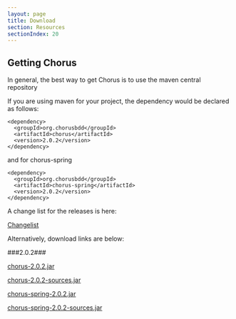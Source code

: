 ```yaml
---
layout: page
title: Download
section: Resources
sectionIndex: 20
---
```


## Getting Chorus

In general, the best way to get Chorus is to use the maven central repository

If you are using maven for your project, the dependency would be declared as follows:

    <dependency>
      <groupId>org.chorusbdd</groupId>
      <artifactId>chorus</artifactId>
      <version>2.0.2</version>
    </dependency>

and for chorus-spring

    <dependency>
      <groupId>org.chorusbdd</groupId>
      <artifactId>chorus-spring</artifactId>
      <version>2.0.2</version>
    </dependency>
    
A change list for the releases is here:
    
[Changelist](/pages/Resources/Changelist)

Alternatively, download links are below:


###2.0.2###

[chorus-2.0.2.jar](http://search.maven.org/remotecontent?filepath=org/chorusbdd/chorus/2.0.2/chorus-2.0.2.jar)

[chorus-2.0.2-sources.jar](http://search.maven.org/remotecontent?filepath=org/chorusbdd/chorus/2.0.2/chorus-2.0.2-sources.jar)

[chorus-spring-2.0.2.jar](http://search.maven.org/remotecontent?filepath=org/chorusbdd/chorus-spring/2.0.2/chorus-spring-2.0.2.jar)

[chorus-spring-2.0.2-sources.jar](http://search.maven.org/remotecontent?filepath=org/chorusbdd/chorus-spring/2.0.2/chorus-spring-2.0.2-sources.jar)





